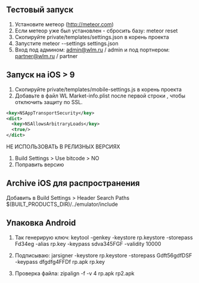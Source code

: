 ## Тестовый запуск
1. Установите метеор (http://meteor.com)
1. Если метеор уже был установлен - сбросить базу: meteor reset
1. Скопируйте private/templates/settings.json в корень проекта
1. Запустите meteor --settings settings.json
1. Вход под админом: admin@wlm.ru / admin и под портнером: partner@wlm.ru / partner

## Запуск на iOS > 9
1. Скопируйте private/templates/mobile-settings.js в корень проекта
1. Добавьте в файл WL Market-info.plist после первой строки <dict>, чтобы отключить защиту по SSL.
```xml
<key>NSAppTransportSecurity</key>
<dict>
  <key>NSAllowsArbitraryLoads</key>
  <true/>
</dict>
```
НЕ ИСПОЛЬЗОВАТЬ В РЕЛИЗНЫХ ВЕРСИЯХ

1. Build Settings > Use bitcode > NO
1. Поправить версию

## Archive iOS для распространения

Добавить в Build Settings > Header Search Paths
  $(BUILT_PRODUCTS_DIR)/../emulator/include
  
## Упаковка Android
1. Так генерирую ключ:
keytool -genkey -keystore rp.keystore -storepass Fd34eg -alias rp.key -keypass sdva345FGF -validity 10000

1. Подписываю: 
jarsigner -keystore rp.keystore -storepass Gdft56gdfDSF -keypass dfgdfg4FFDf rp.apk rp.key

1. Проверка файла:
zipalign -f -v 4 rp.apk rp2.apk
